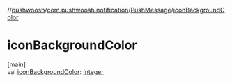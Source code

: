 //[pushwoosh](../../../index.md)/[com.pushwoosh.notification](../index.md)/[PushMessage](index.md)/[iconBackgroundColor](icon-background-color.md)

# iconBackgroundColor

[main]\
val [iconBackgroundColor](icon-background-color.md): [Integer](https://developer.android.com/reference/kotlin/java/lang/Integer.html)
